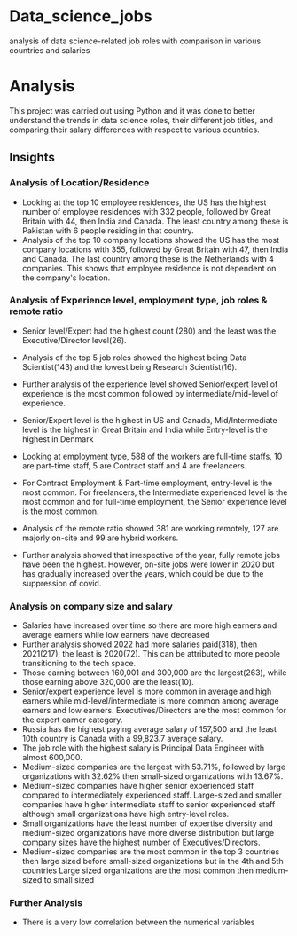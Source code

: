 # Data_science_jobs
analysis of data science-related job roles with comparison in various countries and salaries

# Analysis
This project was carried out using Python and it was done to better understand the trends in data science roles, their different job titles, and comparing their salary differences with respect to various countries.

## Insights
### Analysis of Location/Residence

- Looking at the top 10 employee residences, the US has the highest number of employee residences with 332 people, followed by Great Britain with 44, then India and Canada. The least country among these is Pakistan with 6 people residing in that country.
- Analysis of the top 10 company locations showed the US has the most company locations with 355, followed by Great Britain with 47, then India and Canada. The last country among these is the Netherlands with 4 companies. This shows that employee residence is not dependent on the company's location.

### Analysis of Experience level, employment type, job roles & remote ratio

- Senior level/Expert had the highest count (280) and the least was the Executive/Director level(26).

- Analysis of the top 5 job roles showed the highest being Data Scientist(143) and the lowest being Research Scientist(16).
- Further analysis of the experience level showed Senior/expert level of experience is the most common followed by intermediate/mid-level of experience.
- Senior/Expert level is the highest in US and Canada, Mid/Intermediate level is the highest in Great Britain and India while Entry-level is the highest in Denmark
- Looking at employment type, 588 of the workers are full-time staffs, 10 are part-time staff, 5 are Contract staff and 4 are freelancers.
- For Contract Employment & Part-time employment, entry-level is the most common. For freelancers, the Intermediate experienced level is the most common and for full-time employment, the Senior experience level is the most common.
- Analysis of the remote ratio showed 381 are working remotely, 127 are majorly on-site and 99 are hybrid workers.
- Further analysis showed that irrespective of the year, fully remote jobs have been the highest. However, on-site jobs were lower in 2020 but has gradually increased over the years, which could be due to the suppression of covid.

### Analysis on company size and salary

- Salaries have increased over time so there are more high earners and average earners while low earners have decreased
- Further analysis showed 2022 had more salaries paid(318), then 2021(217), the least is 2020(72). This can be attributed to more people transitioning to the tech space.
- Those earning between 160,001 and 300,000 are the largest(263), while those earning above 320,000 are the least(10).
- Senior/expert experience level is more common in average and high earners while mid-level/intermediate is more common among average earners and low earners. Executives/Directors are the most common for the expert earner category.
- Russia has the highest paying average salary of 157,500 and the least 10th country is Canada with a 99,823.7 average salary.
- The job role with the highest salary is Principal Data Engineer with almost 600,000.
- Medium-sized companies are the largest with 53.71%, followed by large organizations with 32.62% then small-sized organizations with 13.67%.
- Medium-sized companies have higher senior experienced staff compared to intermediately experienced staff. Large-sized and smaller companies have higher intermediate staff to senior experienced staff although small organizations have high entry-level roles.
- Small organizations have the least number of expertise diversity and medium-sized organizations have more diverse distribution but large company sizes have the highest number of Executives/Directors.
- Medium-sized companies are the most common in the top 3 countries then large sized before small-sized organizations but in the 4th and 5th countries Large sized organizations are the most common then medium-sized to small sized

### Further Analysis

- There is a very low correlation between the numerical variables
